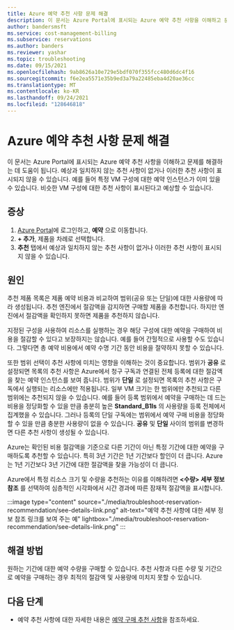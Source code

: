 ```yaml
---
title: Azure 예약 추천 사항 문제 해결
description: 이 문서는 Azure Portal에 표시되는 Azure 예약 추천 사항을 이해하고 문제를 해결하는 데 도움이 됩니다.
author: bandersmsft
ms.service: cost-management-billing
ms.subservice: reservations
ms.author: banders
ms.reviewer: yashar
ms.topic: troubleshooting
ms.date: 09/15/2021
ms.openlocfilehash: 9ab8626a10e729e5bdf070f355fcc480d6dc4f16
ms.sourcegitcommit: f6e2ea5571e35b9ed3a79a22485eba4d20ae36cc
ms.translationtype: MT
ms.contentlocale: ko-KR
ms.lasthandoff: 09/24/2021
ms.locfileid: "128646818"
---
```

# <a name="troubleshoot-azure-reservation-recommendations"></a>Azure 예약 추천 사항 문제 해결

이 문서는 Azure Portal에 표시되는 Azure 예약 추천 사항을 이해하고 문제를 해결하는 데 도움이 됩니다. 예상과 일치하지 않는 추천 사항이 없거나 이러한 추천 사항이 표시되지 않을 수 있습니다. 예를 들어 특정 VM 구성에 대한 예약 인스턴스가 이미 있을 수 있습니다. 비슷한 VM 구성에 대한 추천 사항이 표시된다고 예상할 수 있습니다.

## <a name="symptoms"></a>증상

1. [Azure Portal](https://portal.azure.com/)에 로그인하고, **예약** 으로 이동합니다.
2. **+ 추가**, 제품을 차례로 선택합니다.
3. **추천** 탭에서 예상과 일치하지 않는 추천 사항이 없거나 이러한 추천 사항이 표시되지 않을 수 있습니다.

## <a name="cause"></a>원인

추천 제품 목록은 제품 예약 비용과 비교하여 범위(공유 또는 단일)에 대한 사용량에 따라 생성됩니다. 추천 엔진에서 절감액을 감지하면 구매할 제품을 추천합니다. 하지만 엔진에서 절감액을 확인하지 못하면 제품을 추천하지 않습니다.

지정된 구성을 사용하여 리소스를 실행하는 경우 해당 구성에 대한 예약을 구매하여 비용을 절감할 수 있다고 보장하지는 않습니다. 예를 들어 간헐적으로 사용할 수도 있습니다. 그렇다면 총 예약 비용에서 예약 수명 기간 동안 비용을 절약하지 못할 수 있습니다.

또한 범위 선택이 추천 사항에 미치는 영향을 이해하는 것이 중요합니다. 범위가 **공유** 로 설정되면 목록의 추천 사항은 Azure에서 청구 구독과 연결된 전체 등록에 대한 절감액을 찾는 예약 인스턴스를 보여 줍니다. 범위가 **단일** 로 설정되면 목록의 추천 사항은 구독에서 실행되는 리소스에만 적용됩니다. 일부 VM 크기는 한 범위에만 추천되고 다른 범위에는 추천되지 않을 수 있습니다. 예를 들어 등록 범위에서 예약을 구매하는 데 드는 비용을 정당화할 수 있을 만큼 충분히 높은 **Standard_B1ls** 의 사용량을 등록 전체에서 집계했을 수 있습니다. 그러나 등록의 단일 구독에는 범위에서 예약 구매 비용을 정당화할 수 있을 만큼 충분한 사용량이 없을 수 있습니다. **공유** 및 **단일** 사이의 범위를 변경하면 다른 추천 사항이 생성될 수 있습니다.

Azure는 확인된 비용 절감액을 기준으로 다른 기간이 아닌 특정 기간에 대한 예약을 구매하도록 추천할 수 있습니다. 특히 3년 기간은 1년 기간보다 할인이 더 큽니다. Azure는 1년 기간보다 3년 기간에 대한 절감액을 찾을 가능성이 더 큽니다.

Azure에서 특정 리소스 크기 및 수량을 추천하는 이유를 이해하려면 **&lt;수량&gt; 세부 정보 참조** 를 선택하여 심층적인 시각화에서 시간 경과에 따른 잠재적 절감액을 표시합니다.

:::image type="content" source="./media/troubleshoot-reservation-recommendation/see-details-link.png" alt-text="예약 추천 사항에 대한 세부 정보 참조 링크를 보여 주는 예" lightbox="./media/troubleshoot-reservation-recommendation/see-details-link.png" :::

## <a name="solution"></a>해결 방법

원하는 기간에 대한 예약 수량을 구매할 수 있습니다. 추천 사항과 다른 수량 및 기간으로 예약을 구매하는 경우 최적의 절감액 및 사용량에 미치지 못할 수 있습니다.

## <a name="next-steps"></a>다음 단계

- 예약 추천 사항에 대한 자세한 내용은 [예약 구매 추천 사항](determine-reservation-purchase.md)을 참조하세요.
